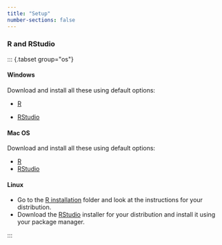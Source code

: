 ```yaml
---
title: "Setup"
number-sections: false
---
```


<!-- 
Note for Training Developers:
We provide instructions for commonly-used software as commented sections below.
Uncomment the sections relevant for your materials, and add additional instructions where needed (e.g. specific packages used).
Note that we use tabsets to provide instructions for all three major operating systems.
-->

### R and RStudio

::: {.tabset group="os"}

#### Windows

Download and install all these using default options:

- [R](https://cran.r-project.org/bin/windows/base/release.html)
<!-- - [RTools](https://cran.r-project.org/bin/windows/Rtools/) -->
- [RStudio](https://www.rstudio.com/products/rstudio/download/#download)

#### Mac OS

Download and install all these using default options:

- [R](https://cran.r-project.org/bin/macosx/)
- [RStudio](https://www.rstudio.com/products/rstudio/download/#download)

#### Linux

- Go to the [R installation](https://cran.r-project.org/bin/linux/) folder and look at the instructions for your distribution.
- Download the [RStudio](https://www.rstudio.com/products/rstudio/download/#download) installer for your distribution and install it using your package manager.

:::


<!--
### Conda

Open a terminal and run:

```bash
wget -q -O - https://repo.anaconda.com/miniconda/Miniconda3-latest-Linux-x86_64.sh
bash Miniconda3-latest-Linux-x86_64.sh -b
rm Miniconda3-latest-Linux-x86_64.sh
conda init
conda config --add channels defaults; conda config --add channels bioconda; conda config --add channels conda-forge; conda config --set channel_priority strict
conda install -y mamba
```

Note: Windows users can use WSL2 (see @wsl).
-->

<!--
### Singularity

::: {.panel-tabset group="os"}

#### Windows

You can use _Singularity_ from the _Windows Subsystem for Linux_ (see @wsl).  
Once you setup WSL, you can follow the instructions for Linux.

#### Mac OS

Singularity is [not available for Mac OS](https://docs.sylabs.io/guides/3.0/user-guide/installation.html#install-on-windows-or-mac).

#### Linux

These instructions are for _Ubuntu_ or _Debian_-based distributions[^1].

[^1]: See the [Singularity documentation page](https://docs.sylabs.io/guides/3.0/user-guide/installation.html#install-on-linux) for other distributions.

```bash
sudo apt update && sudo apt upgrade && sudo apt install runc
CODENAME=$(lsb_release -c | sed 's/Codename:\t//')
wget -O singularity.deb https://github.com/sylabs/singularity/releases/download/v3.10.2/singularity-ce_3.10.2-${CODENAME}_amd64.deb
sudo dpkg -i singularity.deb
rm singularity.deb
```

:::
-->


<!-- 
### Visual Studio Code

::: {.panel-tabset group="os"}

#### Windows

- Go to the [Visual Studio Code download page](https://code.visualstudio.com/Download) and download the installer for your operating system. 
  Double-click the downloaded file to install the software, accepting all the default options. 
- After completing the installation, go to your Windows Menu, search for "Visual Studio Code" and launch the application. 
- Go to "_File > Preferences > Settings_", then select "_Text Editor > Files_" on the drop-down menu on the left. Scroll down to the section named "_EOL_" and choose "_\\n_" (this will ensure that the files you edit on Windows are compatible with the Linux operating system).

#### Mac OS

- Go to the [Visual Studio Code download page](https://code.visualstudio.com/Download) and download the installer for Mac.
- Go to the Downloads folder and double-click the file you just downloaded to extract the application. Drag-and-drop the "Visual Studio Code" file to your "Applications" folder. 
- You can now open the installed application to check that it was installed successfully (the first time you launch the application you will get a warning that this is an application downloaded from the internet - you can go ahead and click "Open").

#### Linux (Ubuntu)

- Go to the [Visual Studio Code download page](https://code.visualstudio.com/Download) and download the installer for your Linux distribution. Install the package using your system's installer.

:::
 -->
